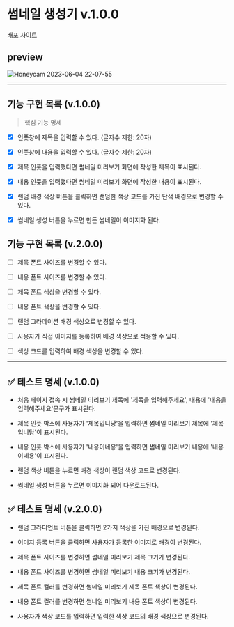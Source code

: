 # 썸네일 생성기 v.1.0.0

[배포 사이트](https://thumbnail-generator-rho.vercel.app/)

## preview

![Honeycam 2023-06-04 22-07-55](https://github.com/PuddyProject/Puddy_FrontEnd/assets/48672106/055f2137-ad29-4880-9274-a6b192ed32d7)

---

## 기능 구현 목록 (v.1.0.0)

> 핵심 기능 명세

- [x] 인풋창에 제목을 입력할 수 있다. (글자수 제한: 20자)

- [x] 인풋창에 내용을 입력할 수 있다. (글자수 제한: 20자)

- [x] 제목 인풋을 입력했다면 썸네일 미리보기 화면에 작성한 제목이 표시된다.

- [x] 내용 인풋을 입력했다면 썸네일 미리보기 화면에 작성한 내용이 표시된다.

- [x] 랜덤 배경 색상 버튼을 클릭하면 랜덤한 색상 코드를 가진 단색 배경으로 변경할 수 있다.

- [x] 썸네일 생성 버튼을 누르면 만든 썸네일이 이미지화 된다.

## 기능 구현 목록 (v.2.0.0)

- [ ] 제목 폰트 사이즈를 변경할 수 있다.

- [ ] 내용 폰트 사이즈를 변경할 수 있다.

- [ ] 제목 폰트 색상을 변경할 수 있다.

- [ ] 내용 폰트 색상을 변경할 수 있다.

- [ ] 랜덤 그라데이션 배경 색상으로 변경할 수 있다.

- [ ] 사용자가 직접 이미지를 등록하여 배경 색상으로 적용할 수 있다.

- [ ] 색상 코드를 입력하여 배경 색상을 변경할 수 있다.

---

## ✅ 테스트 명세 (v.1.0.0)

- 처음 페이지 접속 시 썸네일 미리보기 제목에 '제목을 입력해주세요', 내용에 '내용을 입력해주세요'문구가 표시된다.

- 제목 인풋 박스에 사용자가 '제목입니당'을 입력하면 썸네일 미리보기 제목에 '제목입니당'이 표시된다.

- 내용 인풋 박스에 사용자가 '내용이네용'을 입력하면 썸네일 미리보기 내용에 '내용이네용'이 표시된다.

- 랜덤 색상 버튼을 누르면 배경 색상이 랜덤 색상 코드로 변경된다.

- 썸네일 생성 버튼을 누르면 이미지화 되어 다운로드된다.

## ✅ 테스트 명세 (v.2.0.0)

- 랜덤 그라디언트 버튼을 클릭하면 2가지 색상을 가진 배경으로 변경된다.

- 이미지 등록 버튼을 클릭하면 사용자가 등록한 이미지로 배경이 변경된다.

- 제목 폰트 사이즈를 변경하면 썸네일 미리보기 제목 크기가 변경된다.

- 내용 폰트 사이즈를 변경하면 썸네일 미리보기 내용 크기가 변경된다.

- 제목 폰트 컬러를 변경하면 썸네일 미리보기 제목 폰트 색상이 변경된다.

- 내용 폰트 컬러를 변경하면 썸네일 미리보기 내용 폰트 색상이 변경된다.

- 사용자가 색상 코드를 입력하면 입력한 색상 코드의 배경 색상으로 변경된다.
